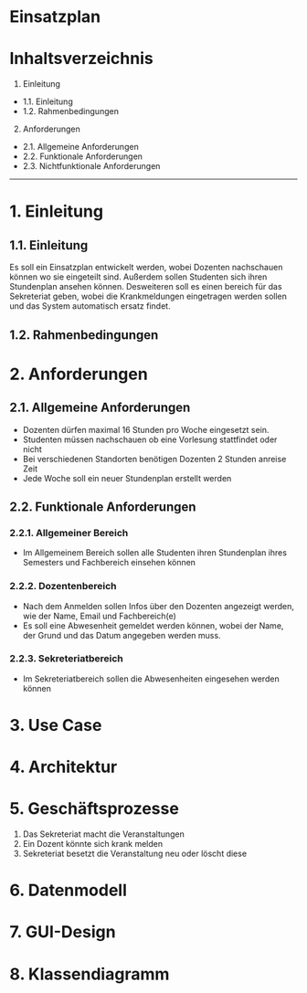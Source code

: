 # Einsatzplan


# Inhaltsverzeichnis
1. Einleitung
  - 1.1. Einleitung
  - 1.2. Rahmenbedingungen
2. Anforderungen
  - 2.1. Allgemeine Anforderungen
  - 2.2. Funktionale Anforderungen
  - 2.3. Nichtfunktionale Anforderungen

***

# 1. Einleitung

## 1.1. Einleitung

Es soll ein Einsatzplan entwickelt werden, wobei Dozenten nachschauen können wo sie eingeteilt sind. Außerdem sollen Studenten sich ihren Stundenplan ansehen können. Desweiteren soll es einen bereich für das Sekreteriat geben, wobei die Krankmeldungen eingetragen werden sollen und das System automatisch ersatz findet.

## 1.2. Rahmenbedingungen


# 2. Anforderungen

## 2.1. Allgemeine Anforderungen

- Dozenten dürfen maximal 16 Stunden pro Woche eingesetzt sein. 
- Studenten müssen nachschauen ob eine Vorlesung stattfindet oder nicht
- Bei verschiedenen Standorten benötigen Dozenten 2 Stunden anreise Zeit
- Jede Woche soll ein neuer Stundenplan erstellt werden

## 2.2. Funktionale Anforderungen

### 2.2.1. Allgemeiner Bereich

- Im Allgemeinem Bereich sollen alle Studenten ihren Stundenplan ihres Semesters und Fachbereich einsehen können


### 2.2.2. Dozentenbereich

- Nach dem Anmelden sollen Infos über den Dozenten angezeigt werden, wie der Name, Email und Fachbereich(e)
- Es soll eine Abwesenheit gemeldet werden können, wobei der Name, der Grund und das Datum angegeben werden muss.

### 2.2.3. Sekreteriatbereich

- Im Sekreteriatbereich sollen die Abwesenheiten eingesehen werden können


# 3. Use Case

# 4. Architektur

# 5. Geschäftsprozesse

1. Das Sekreteriat macht die Veranstaltungen
2. Ein Dozent könnte sich krank melden
3. Sekreteriat besetzt die Veranstaltung neu oder löscht diese

# 6. Datenmodell

# 7. GUI-Design

# 8. Klassendiagramm
